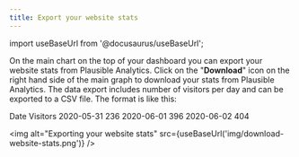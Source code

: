```yaml
---
title: Export your website stats
---
```


import useBaseUrl from '@docusaurus/useBaseUrl';

On the main chart on the top of your dashboard you can export your website stats from Plausible Analytics. Click on the "**Download**" icon on the right hand side of the main graph to download your stats from Plausible Analytics. The data export includes number of visitors per day and can be exported to a CSV file. The format is like this:

Date	Visitors
2020-05-31	236
2020-06-01	396
2020-06-02	404

<img alt="Exporting your website stats" src={useBaseUrl('img/download-website-stats.png')} />
